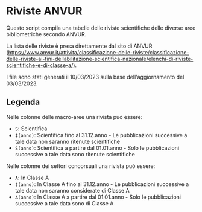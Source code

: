 # Riviste ANVUR

Questo script compila una tabelle delle riviste scientifiche delle diverse aree bibliometriche secondo ANVUR.

La lista delle riviste è presa direttamente dal sito di ANVUR (https://www.anvur.it/attivita/classificazione-delle-riviste/classificazione-delle-riviste-ai-fini-dellabilitazione-scientifica-nazionale/elenchi-di-riviste-scientifiche-e-di-classe-a/).

I file sono stati generati il 10/03/2023 sulla base dell'aggiornamento del 03/03/2023.

## Legenda

Nelle colonne delle macro-aree una rivista può essere:
+ `S`: Scientifica
+ `‡(anno)`: Scientifica fino al 31.12.anno - Le pubblicazioni successive a tale data non saranno ritenute scientifiche
+ `S(anno)`: Scientifica a partire dal 01.01.anno - Solo le pubblicazioni successive a tale data sono ritenute scientifiche

Nelle colonne dei settori concorsuali una rivista può essere:
+ `A`: In Classe A
+ `‡(anno)`: In Classe A fino al 31.12.anno - Le pubblicazioni successive a tale data non saranno considerate di Classe A
+ `A(anno)`: In Classe A a partire dal 01.01.anno - Solo le pubblicazioni successive a tale data sono di Classe A